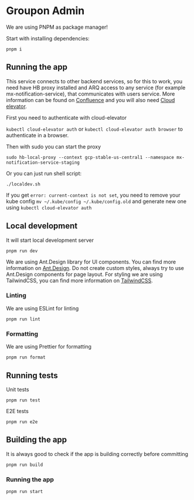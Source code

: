 # Groupon Admin
We are using PNPM as package manager!

Start with installing dependencies:

`pnpm i`

## Running the app
This service connects to other backend services, so for this to work, you need have HB proxy installed and ARQ access to any service (for example mx-notification-service), that communicates with users service. More information can be found on [Confluence](https://groupondev.atlassian.net/wiki/spaces/JTIER/pages/37735732357/Running+Locally) and you will also need [Cloud elevator](https://groupondev.atlassian.net/wiki/spaces/IS/pages/80352510009/Installing+Cloud-elevator+and+Port+Forwarding).

First you need to authenticate with cloud-elevator

`kubectl cloud-elevator auth` or `kubectl cloud-elevator auth browser` to authenticate in a browser.

Then with sudo you can start the proxy

`sudo hb-local-proxy --context gcp-stable-us-central1 --namespace mx-notification-service-staging`

Or you can just run shell script:

`./localdev.sh`

If you get `error: current-context is not set`, you need to remove your kube config `mv ~/.kube/config ~/.kube/config.old` and generate new one using `kubectl cloud-elevator auth`

## Local development

It will start local development server

`pnpm run dev`

We are using Ant.Design library for UI components. You can find more information on [Ant.Design](https://ant.design/components/overview/). Do not create custom styles, always try to use Ant.Design components for page layout. For styling we are using TailwindCSS, you can find more information on [TailwindCSS](https://tailwindcss.com/docs).

### Linting
We are using ESLint for linting

`pnpm run lint`

### Formatting
We are using Prettier for formatting

`pnpm run format`

## Running tests
Unit tests

`pnpm run test`

E2E tests

`pnpm run e2e`

## Building the app
It is always good to check if the app is building correctly before committing

`pnpm run build`

### Running the app
`pnpm run start`
